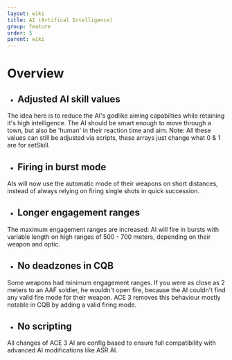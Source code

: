 ```yaml
---
layout: wiki
title: AI (Artifical Intelligence)
group: feature
order: 5
parent: wiki
---
```


# Overview
- ## Adjusted AI skill values
The idea here is to reduce the AI's godlike aiming capabilties while retaining it's high intelligence. The AI should be smart enough to move through a town, but also be 'human' in their reaction time and aim.
Note: All these values can still be adjusted via scripts, these arrays just change what 0 & 1 are for setSkill.

- ## Firing in burst mode
AIs will now use the automatic mode of their weapons on short distances, instead of always relying on firing single shots in quick succession.

- ## Longer engagement ranges
The maximum engagement ranges are increased: AI will fire in bursts with variable length on high ranges of 500 - 700 meters, depending on their weapon and optic.

- ## No deadzones in CQB
Some weapons had minimum engagement ranges. If you were as close as 2 meters to an AAF soldier, he wouldn't open fire, because the AI couldn't find any valid fire mode for their weapon. ACE 3 removes this behaviour mostly notable in CQB by adding a valid firing mode.

- ## No scripting
All changes of ACE 3 AI are config based to ensure full compatibility with advanced AI modifications like ASR AI.
